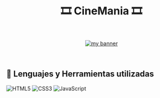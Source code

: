 <h1 align="center">🎞 CineMania 🎞</h1>
<br>

<p align="center">
  <a href="#" target="_blank" rel="noreferrer"><img src="https://user-images.githubusercontent.com/100718699/200429007-1c243f83-db5f-4029-abb0-8674d3a85f93.png" alt="my banner"></a>
</p>

<br>

## 💼 Lenguajes y Herramientas utilizadas
![HTML5](https://img.shields.io/badge/HTML5-E34F26?style=for-the-badge&logo=html5&logoColor=white)
![CSS3](https://img.shields.io/badge/CSS3-1572B6?style=for-the-badge&logo=css3&logoColor=white)
![JavaScript](https://img.shields.io/badge/JavaScript-323330?style=for-the-badge&logo=javascript&logoColor=F7DF1E)
